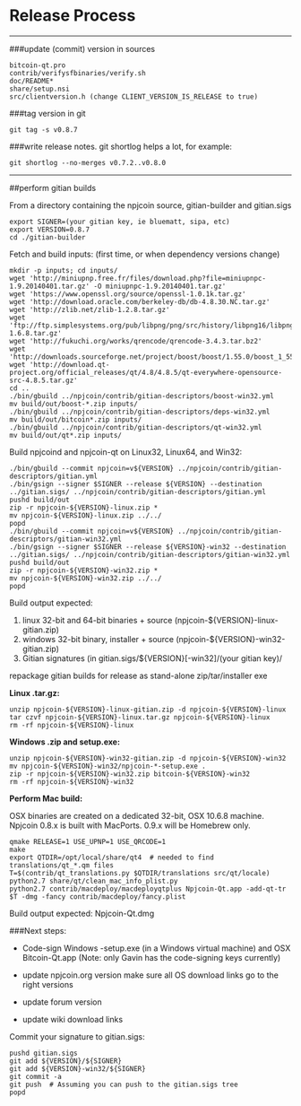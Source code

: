 Release Process
====================

* * *

###update (commit) version in sources


	bitcoin-qt.pro
	contrib/verifysfbinaries/verify.sh
	doc/README*
	share/setup.nsi
	src/clientversion.h (change CLIENT_VERSION_IS_RELEASE to true)

###tag version in git

	git tag -s v0.8.7

###write release notes. git shortlog helps a lot, for example:

	git shortlog --no-merges v0.7.2..v0.8.0

* * *

##perform gitian builds

 From a directory containing the npjcoin source, gitian-builder and gitian.sigs
  
	export SIGNER=(your gitian key, ie bluematt, sipa, etc)
	export VERSION=0.8.7
	cd ./gitian-builder

 Fetch and build inputs: (first time, or when dependency versions change)

	mkdir -p inputs; cd inputs/
	wget 'http://miniupnp.free.fr/files/download.php?file=miniupnpc-1.9.20140401.tar.gz' -O miniupnpc-1.9.20140401.tar.gz'
	wget 'https://www.openssl.org/source/openssl-1.0.1k.tar.gz'
	wget 'http://download.oracle.com/berkeley-db/db-4.8.30.NC.tar.gz'
	wget 'http://zlib.net/zlib-1.2.8.tar.gz'
	wget 'ftp://ftp.simplesystems.org/pub/libpng/png/src/history/libpng16/libpng-1.6.8.tar.gz'
	wget 'http://fukuchi.org/works/qrencode/qrencode-3.4.3.tar.bz2'
	wget 'http://downloads.sourceforge.net/project/boost/boost/1.55.0/boost_1_55_0.tar.bz2'
	wget 'http://download.qt-project.org/official_releases/qt/4.8/4.8.5/qt-everywhere-opensource-src-4.8.5.tar.gz'
	cd ..
	./bin/gbuild ../npjcoin/contrib/gitian-descriptors/boost-win32.yml
	mv build/out/boost-*.zip inputs/
	./bin/gbuild ../npjcoin/contrib/gitian-descriptors/deps-win32.yml
	mv build/out/bitcoin*.zip inputs/
	./bin/gbuild ../npjcoin/contrib/gitian-descriptors/qt-win32.yml
	mv build/out/qt*.zip inputs/

 Build npjcoind and npjcoin-qt on Linux32, Linux64, and Win32:
  
	./bin/gbuild --commit npjcoin=v${VERSION} ../npjcoin/contrib/gitian-descriptors/gitian.yml
	./bin/gsign --signer $SIGNER --release ${VERSION} --destination ../gitian.sigs/ ../npjcoin/contrib/gitian-descriptors/gitian.yml
	pushd build/out
	zip -r npjcoin-${VERSION}-linux.zip *
	mv npjcoin-${VERSION}-linux.zip ../../
	popd
	./bin/gbuild --commit npjcoin=v${VERSION} ../npjcoin/contrib/gitian-descriptors/gitian-win32.yml
	./bin/gsign --signer $SIGNER --release ${VERSION}-win32 --destination ../gitian.sigs/ ../npjcoin/contrib/gitian-descriptors/gitian-win32.yml
	pushd build/out
	zip -r npjcoin-${VERSION}-win32.zip *
	mv npjcoin-${VERSION}-win32.zip ../../
	popd

  Build output expected:

  1. linux 32-bit and 64-bit binaries + source (npjcoin-${VERSION}-linux-gitian.zip)
  2. windows 32-bit binary, installer + source (npjcoin-${VERSION}-win32-gitian.zip)
  3. Gitian signatures (in gitian.sigs/${VERSION}[-win32]/(your gitian key)/

repackage gitian builds for release as stand-alone zip/tar/installer exe

**Linux .tar.gz:**

	unzip npjcoin-${VERSION}-linux-gitian.zip -d npjcoin-${VERSION}-linux
	tar czvf npjcoin-${VERSION}-linux.tar.gz npjcoin-${VERSION}-linux
	rm -rf npjcoin-${VERSION}-linux

**Windows .zip and setup.exe:**

	unzip npjcoin-${VERSION}-win32-gitian.zip -d npjcoin-${VERSION}-win32
	mv npjcoin-${VERSION}-win32/npjcoin-*-setup.exe .
	zip -r npjcoin-${VERSION}-win32.zip bitcoin-${VERSION}-win32
	rm -rf npjcoin-${VERSION}-win32

**Perform Mac build:**

  OSX binaries are created on a dedicated 32-bit, OSX 10.6.8 machine.
  Npjcoin 0.8.x is built with MacPorts.  0.9.x will be Homebrew only.

	qmake RELEASE=1 USE_UPNP=1 USE_QRCODE=1
	make
	export QTDIR=/opt/local/share/qt4  # needed to find translations/qt_*.qm files
	T=$(contrib/qt_translations.py $QTDIR/translations src/qt/locale)
	python2.7 share/qt/clean_mac_info_plist.py
	python2.7 contrib/macdeploy/macdeployqtplus Npjcoin-Qt.app -add-qt-tr $T -dmg -fancy contrib/macdeploy/fancy.plist

 Build output expected: Npjcoin-Qt.dmg

###Next steps:

* Code-sign Windows -setup.exe (in a Windows virtual machine) and
  OSX Bitcoin-Qt.app (Note: only Gavin has the code-signing keys currently)

* update npjcoin.org version
  make sure all OS download links go to the right versions

* update forum version

* update wiki download links

Commit your signature to gitian.sigs:

	pushd gitian.sigs
	git add ${VERSION}/${SIGNER}
	git add ${VERSION}-win32/${SIGNER}
	git commit -a
	git push  # Assuming you can push to the gitian.sigs tree
	popd

